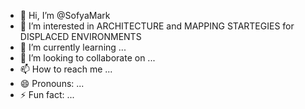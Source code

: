 - 👋 Hi, I’m @SofyaMark
- 👀 I’m interested in ARCHITECTURE and MAPPING STARTEGIES for DISPLACED ENVIRONMENTS
- 🌱 I’m currently learning ...
- 💞️ I’m looking to collaborate on ...
- 📫 How to reach me ...
- 😄 Pronouns: ...
- ⚡ Fun fact: ...

<!---
SofyaMark/SofyaMark is a ✨ special ✨ repository because its `README.md` (this file) appears on your GitHub profile.
You can click the Preview link to take a look at your changes.
--->
